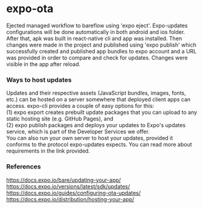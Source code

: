 # expo-ota
Ejected managed workflow to bareflow using 'expo eject'.
Expo-updates configurations will be done automatically in both android and ios folder.
After that, apk was built in react-native cli and app was installed. Then changes were made in the project and published using 'expo publish' which successfully created and published app bundles to expo account and a URL was provided in order to compare and check for updates. Changes were visible in the app after reload.

### Ways to host updates
Updates and their respective assets (JavaScript bundles, images, fonts, etc.) can be hosted on a server somewhere that deployed client apps can access. expo-cli provides a couple of easy options for this: \
(1) expo export creates prebuilt update packages that you can upload to any static hosting site (e.g. GitHub Pages), and \
(2) expo publish packages and deploys your updates to Expo's updates service, which is part of the Developer Services we offer.\
You can also run your own server to host your updates, provided it conforms to the protocol expo-updates expects. You can read more about requirements in the link provided.

### References
https://docs.expo.io/bare/updating-your-app/ <br/>
https://docs.expo.io/versions/latest/sdk/updates/ <br/>
https://docs.expo.io/guides/configuring-ota-updates/ \
https://docs.expo.io/distribution/hosting-your-app/


